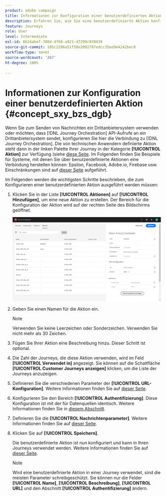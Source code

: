 ```yaml
---
product: adobe campaign
title: Informationen zur Konfiguration einer benutzerdefinierten Aktion
description: Erfahren Sie, wie Sie eine benutzerdefinierte Aktion konfigurieren können
feature: Journeys
role: User
level: Intermediate
exl-id: 8b24abef-700d-4f68-a921-d7299c939439
source-git-commit: 185c2296a51f58e2092787edcc35ee9e4242bec8
workflow-type: tm+mt
source-wordcount: '267'
ht-degree: 100%

---
```


# Informationen zur Konfiguration einer benutzerdefinierten Aktion {#concept_sxy_bzs_dgb}

Wenn Sie zum Senden von Nachrichten ein Drittanbietersystem verwenden oder möchten, dass [!DNL Journey Orchestration] API-Aufrufe an ein Drittanbietersystem sendet, konfigurieren Sie hier die Verbindung zu [!DNL Journey Orchestration]. Die von technischen Anwendern definierte Aktion steht dann in der linken Palette Ihrer Journey in der Kategorie **[!UICONTROL Aktion]** zur Verfügung (siehe [diese Seite](../building-journeys/about-action-activities.md). Im Folgenden finden Sie Beispiele für Systeme, mit denen Sie über benutzerdefinierte Aktionen eine Verbindung herstellen können: Epsilon, Facebook, Adobe.io, Firebase usw.
Einschränkungen sind auf [dieser Seite](../about/limitations.md) aufgeführt.

Im Folgenden werden die wichtigsten Schritte beschrieben, die zum Konfigurieren einer benutzerdefinierten Aktion ausgeführt werden müssen:

1. Klicken Sie in der Liste **[!UICONTROL Aktionen]** auf **[!UICONTROL Hinzufügen]**, um eine neue Aktion zu erstellen. Der Bereich für die Konfiguration der Aktion wird auf der rechten Seite des Bildschirms geöffnet.

   ![](../assets/custom2.png)

1. Geben Sie einen Namen für die Aktion ein.

   >[!NOTE]
   >
   >Verwenden Sie keine Leerzeichen oder Sonderzeichen. Verwenden Sie nicht mehr als 30 Zeichen.

1. Fügen Sie Ihrer Aktion eine Beschreibung hinzu. Dieser Schritt ist optional.
1. Die Zahl der Journeys, die diese Aktion verwenden, wird im Feld **[!UICONTROL Verwendet in]** angezeigt. Sie können auf die Schaltfläche **[!UICONTROL Customer Journeys anzeigen]** klicken, um die Liste der Journeys anzuzeigen.
1. Definieren Sie die verschiedenen Parameter der **[!UICONTROL URL-Konfiguration]**. Weitere Informationen finden Sie auf [dieser Seite](../action/url-configuration.md).
1. Konfigurieren Sie den Bereich **[!UICONTROL Authentifizierung]**. Diese Konfiguration ist mit der für Datenquellen identisch.  Weitere Informationen finden Sie in [diesem Abschnitt](../datasource/external-data-sources.md#section_wjp_nl5_nhb).
1. Definieren Sie die **[!UICONTROL Nachrichtenparameter]**. Weitere Informationen finden Sie auf [dieser Seite](../action/defining-the-message-parameters.md).
1. Klicken Sie auf **[!UICONTROL Speichern]**.

   Die benutzerdefinierte Aktion ist nun konfiguriert und kann in Ihren Journeys verwendet werden. Weitere Informationen finden Sie auf [dieser Seite](../building-journeys/about-action-activities.md).

   >[!NOTE]
   >
   >Wird eine benutzerdefinierte Aktion in einer Journey verwendet, sind die meisten Parameter schreibgeschützt. Sie können nur die Felder **[!UICONTROL Name]**, **[!UICONTROL Beschreibung]**, **[!UICONTROL URL]** und den Abschnitt **[!UICONTROL Authentifizierung]** ändern.
